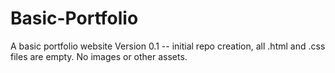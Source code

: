 # Basic-Portfolio
A basic portfolio website
Version 0.1 -- initial repo creation, all .html and .css files are empty. No images or other assets.
